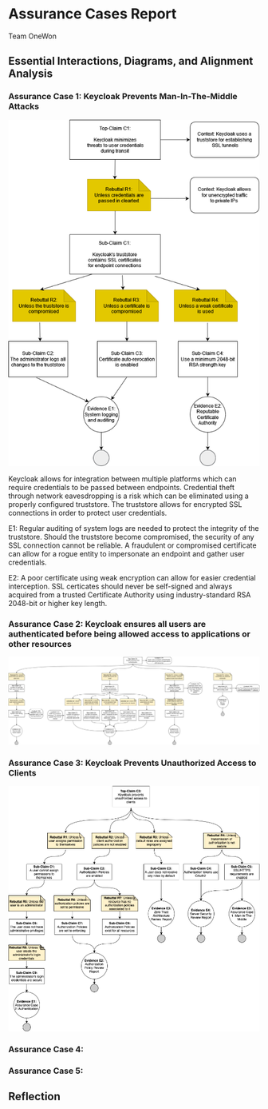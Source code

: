# Assurance Cases Report
Team OneWon
## Essential Interactions, Diagrams, and Alignment Analysis

### Assurance Case 1: Keycloak Prevents Man-In-The-Middle Attacks

![Keycloak Assurance Diagram]( ./Diagrams/jk_assurance_case1.png "Keycloak Assurance Diagram")

Keycloak allows for integration between multiple platforms which can require credentials to be passed between endpoints.  Credential theft through network eavesdropping is a risk which can be eliminated using a properly configured truststore.  The truststore allows for encrypted SSL connections in order to protect user credentials.

E1:  Regular auditing of system logs are needed to protect the integrity of the truststore.  Should the truststore become compromised, the security of any SSL connection cannot be reliable.  A fraudulent or compromised certificate can allow for a rogue entity to impersonate an endpoint and gather user credentials.

E2:  A poor certificate using weak encryption can allow for easier credential interception.  SSL certicates should never be self-signed and always acquired from a trusted Certificate Authority using industry-standard RSA 2048-bit or higher key length.

### Assurance Case 2:  Keycloak ensures all users are authenticated before being allowed access to applications or other resources

![Keycloak Assurance Diagram]( ./Diagrams/cs_assurance_claim.png "Keycloak Assurance Diagram")

### Assurance Case 3: Keycloak Prevents Unauthorized Access to Clients

![Keycloak Assurance Diagram]( ./Diagrams/AssuranceCase3.png "Keycloak Assurance Diagram")

### Assurance Case 4:

### Assurance Case 5:


## Reflection

